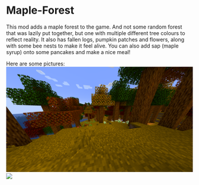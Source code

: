 # Maple-Forest
This mod adds a maple forest to the game. And not some random forest that was lazily put together, but one with multiple different tree colours to reflect reality.
It also has fallen logs, pumpkin patches and flowers, along with some bee nests to make it feel alive.
You can also add sap (maple syrup) onto some pancakes and make a nice meal!

Here are some pictures:
![](screenshots/2022-10-19_17.18.08.png)
![](screenshots/2022-10-19_17.18.18.png)